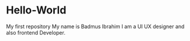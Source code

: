 # Hello-World
My first repository
My name is Badmus Ibrahim
I am a UI UX designer and also frontend Developer.

